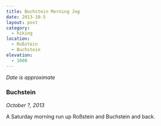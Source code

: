 ```yaml
---
title: Buchstein Morning Jog
date: 2013-10-5
layout: post
category:
  - hiking
location:
  - Roßstein
  - Buchstein
elevation:
  - 1000
---
```


*Date is approximate*

### Buchstein
_October ?, 2013_

A Saturday morning run up Roßstein and Buchstein and back.
